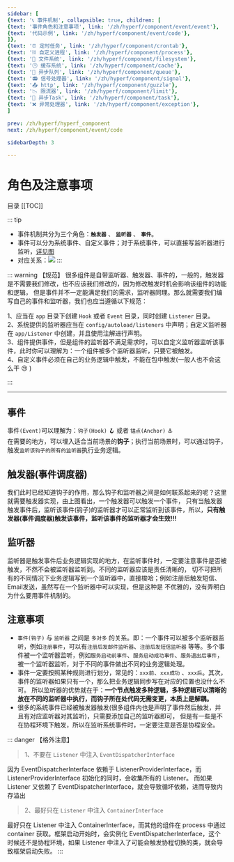 ```yaml
---
sidebar: [
{text: '📞 事件机制', collapsible: true, children: [
{text: '事件角色和注意事项', link: '/zh/hyperf/component/event/event'},
{text: '代码示例', link: '/zh/hyperf/component/event/code'},
]},
{text: '⏰ 定时任务', link: '/zh/hyperf/component/crontab'},
{text: '⛓ 自定义进程', link: '/zh/hyperf/component/process'},
{text: '📝 文件系统', link: '/zh/hyperf/component/filesystem'},
{text: '🕓 缓存系统', link: '/zh/hyperf/component/cache'},
{text: '📩 异步队列', link: '/zh/hyperf/component/queue'},
{text: '📻 信号处理器', link: '/zh/hyperf/component/signal'},
{text: '📤 http', link: '/zh/hyperf/component/guzzle'},
{text: '📉 限流器', link: '/zh/hyperf/component/limit'},
{text: '📮 异步Task', link: '/zh/hyperf/component/task'},
{text: '❌ 异常处理器', link: '/zh/hyperf/component/exception'},
]

prev: /zh/hyperf/hyperf_component
next: /zh/hyperf/component/event/code

sidebarDepth: 3

---
```


# 角色及注意事项

目录
[[TOC]]

::: tip
- 事件机制共分为三个角色：**`触发器`** 、 **`监听器`** 、 **`事件`**。
- 事件可以分为系统事件、自定义事件；对于系统事件，可以直接写监听器进行监听，[详见图](https://hyperf.wiki/3.0/zh-cn/imgs/hyperf-events.svg)
- 对应关系：![](http://img.tzf-foryou.xyz/img/20220321102539.png)
:::

::: warning 【规范】
很多组件是自带监听器、触发器、事件的，一般的，触发器是不需要我们修改，也不应该我们修改的，因为修改触发时机会影响该组件的功能和逻辑，
但是事件并不一定能满足我们的需求，监听器同理。那么就需要我们编写自己的事件和监听器，我们也应当遵循以下规范：

1、应当在 `app` 目录下创建 `Hook` 或者 `Event` 目录，同时创建 `Listener` 目录。 \
2、系统提供的监听器应当在 `config/autoload/listeners` 中声明；自定义监听器在 `app/Listener` 中创建，并且使用注解进行声明。 \
3、组件提供事件，但是组件的监听器不满足需求时，可以自定义监听器监听该事件，此时你可以理解为：一个组件被多个监听器监听，只要它被触发。\
4、自定义事件必须在自己的业务逻辑中触发，不能在包中触发(一般人也不会这么干 :cry: )

:::

---
## 事件

事件`(Event)`可以理解为：`钩子(Hook)` :hook: 或者 `锚点(Anchor)` :anchor: \
在需要的地方，可以埋入适合当前场景的**钩子**；执行当前场景时，可以通过钩子，触发`监听该钩子的所有的监听器`执行业务逻辑。


## 触发器(事件调度器)

我们此时已经知道钩子的作用，那么钩子和监听器之间是如何联系起来的呢？这里就需要触发器实现，由上图看出，一个触发器可以触发一个事件，
只有当触发器触发事件后，监听该事件(钩子)的监听器才可以正常监听到该事件，所以，**只有触发器(事件调度器)触发该事件，监听该事件的监听器才会生效!!!**

## 监听器

监听器是触发事件后业务逻辑实现的地方，在监听事件时，一定要注意事件是否被触发，不然不会被监听器监听到。不同的监听器应该是责任清晰的，
切不可把所有的不同情况下业务逻辑写到一个监听器中，直接梭哈；例如注册后触发短信、Email发送，虽然写在一个监听器中可以实现，但是这种是
不优雅的，没有弄明白为什么要用事件机制的。

## 注意事项

- `事件(钩子)` 与 `监听器` 之间是 `多对多` 的关系。即：一个事件可以被多个监听器监听，例如`注册事件`，可以有`注册后发邮件监听器`、`注册后发短信监听器`
  等等。多个事件被一个监听器监听，例如`服务启动前事件`、`服务启动成功事件`、`服务退出后事件`，被一个监听器监听，对于不同的事件做出不同的业务逻辑处理。
- 事件一定要按照某种规则进行划分，常见的：`xxx前`、`xxx成功` 、`xxx后`。其次，事件的监听器如果只有一个，那么把业务逻辑同步写在对应的位置也没什么不可。
  所以监听器的优势就在于：**一个节点触发多种逻辑，多种逻辑可以清晰的放在不同的监听器中执行，而钩子所在处代码无需变更，本质上是解耦。**
- 很多的系统事件已经被触发器触发(很多组件内也是声明了事件然后触发，并且有对应监听器对其监听)，只需要添加自己的监听器即可，
  但是有一些是不在协程环境下触发，所以在监听系统事件时，一定要注意是否是协程安全。

::: danger 【格外注意】
> 1、不要在 `Listener` 中注入 `EventDispatcherInterface`

因为 EventDispatcherInterface 依赖于 ListenerProviderInterface，而 ListenerProviderInterface 初始化的同时，会收集所有的 Listener。
而如果 Listener 又依赖了 EventDispatcherInterface，就会导致循坏依赖，进而导致内存溢出

> 2、最好只在 `Listener` 中注入 `ContainerInterface`

最好只在 Listener 中注入 ContainerInterface，而其他的组件在 process 中通过 container 获取。框架启动开始时，会实例化 EventDispatcherInterface，这个时候还不是协程环境，如果 Listener 中注入了可能会触发协程切换的类，就会导致框架启动失败。
:::